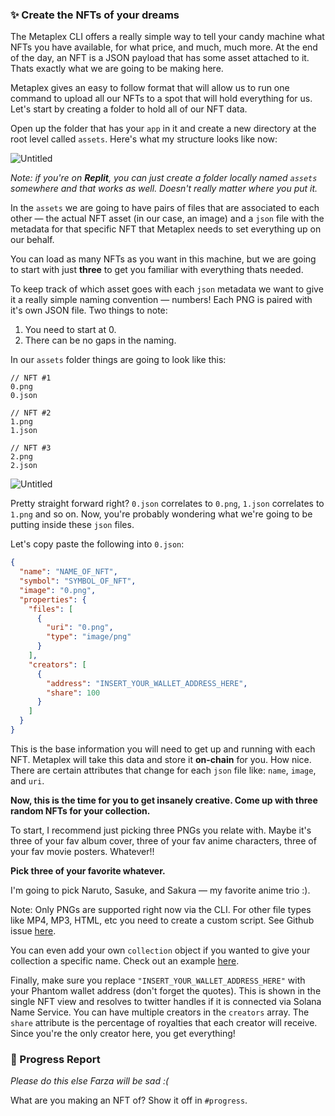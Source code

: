 ### ✨ Create the NFTs of your dreams

The Metaplex CLI offers a really simple way to tell your candy machine what NFTs you have available, for what price, and much, much more. At the end of the day, an NFT is a JSON payload that has some asset attached to it. Thats exactly what we are going to be making here. 

Metaplex gives an easy to follow format that will allow us to run one command to upload all our NFTs to a spot that will hold everything for us. Let's start by creating a folder to hold all of our NFT data.

Open up the folder that has your `app` in it and create a new directory at the root level called `assets`. Here's what my structure looks like now:

![Untitled](https://i.imgur.com/1WwdmEA.png)

*Note: if you're on **Replit**, you can just create a folder locally named `assets` somewhere and that works as well. Doesn't really matter where you put it.*

In the `assets` we are going to have pairs of files that are associated to each other — the actual NFT asset (in our case, an image) and a `json` file with the metadata for that specific NFT that Metaplex needs to set everything up on our behalf.

You can load as many NFTs as you want in this machine, but we are going to start with just **three** to get you familiar with everything thats needed.

To keep track of which asset goes with each `json` metadata we want to give it a really simple naming convention — numbers! Each PNG is paired with it's own JSON file. Two things to note:
1. You need to start at 0.
2. There can be no gaps in the naming.

In our `assets` folder things are going to look like this:

```plaintext
// NFT #1
0.png
0.json

// NFT #2
1.png
1.json

// NFT #3
2.png
2.json
```

![Untitled](https://i.imgur.com/3warkmp.png)

Pretty straight forward right? `0.json` correlates to `0.png`, `1.json` correlates to `1.png` and so on. Now, you're probably wondering what we're going to be putting inside these `json` files.

Let's copy paste the following into `0.json`:

```json
{
  "name": "NAME_OF_NFT",
  "symbol": "SYMBOL_OF_NFT",
  "image": "0.png",
  "properties": {
    "files": [
      {
        "uri": "0.png",
        "type": "image/png"
      }
    ],
    "creators": [
      {
        "address": "INSERT_YOUR_WALLET_ADDRESS_HERE",
        "share": 100
      }
    ]
  }
}
```

This is the base information you will need to get up and running with each NFT. Metaplex will take this data and store it **on-chain** for you. How nice. There are certain attributes that change for each `json` file like: `name`, `image`, and `uri`.

**Now, this is the time for you to get insanely creative. Come up with three random NFTs for your collection.**

To start, I recommend just picking three PNGs you relate with. Maybe it's three of your fav album cover, three of your fav anime characters, three of your fav movie posters. Whatever!!

**Pick three of your favorite whatever.** 

I'm going to pick Naruto, Sasuke, and Sakura — my favorite anime trio :).

Note: Only PNGs are supported right now via the CLI. For other file types like MP4, MP3, HTML, etc you need to create a custom script. See Github issue [here](https://github.com/metaplex-foundation/metaplex/issues/511).

You can even add your own `collection` object if you wanted to give your collection a specific name. Check out an example [here](https://docs.metaplex.com/candy-machine-v2/preparing-assets#-image-0png).

Finally, make sure you replace `"INSERT_YOUR_WALLET_ADDRESS_HERE"` with your Phantom wallet address (don't forget the quotes). This is shown in the single NFT view and resolves to twitter handles if it is connected via Solana Name Service. You can have multiple creators in the `creators` array. The `share` attribute is the percentage of royalties that each creator will receive. Since you're the only creator here, you get everything!

### 🚨 Progress Report

*Please do this else Farza will be sad :(*

What are you making an NFT of? Show it off in `#progress`.
